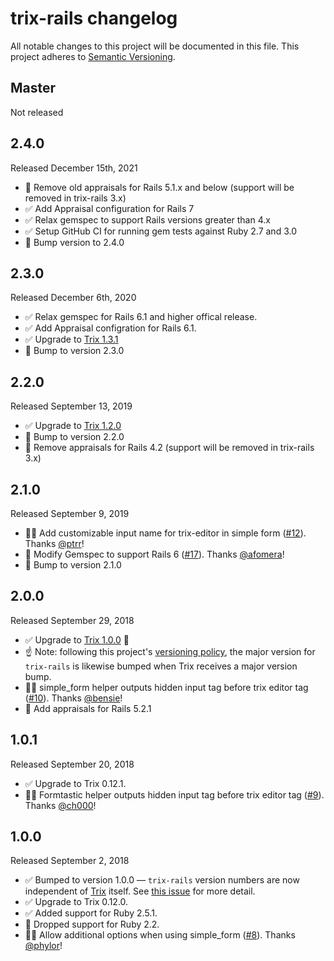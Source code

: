 # trix-rails changelog

All notable changes to this project will be documented in this file.
This project adheres to [Semantic Versioning](http://semver.org/).

## Master

Not released

## 2.4.0

Released December 15th, 2021

- 🚫 Remove old appraisals for Rails 5.1.x and below (support will be removed in trix-rails 3.x)
- ✅ Add Appraisal configuration for Rails 7
- ✅ Relax gemspec to support Rails versions greater than 4.x
- ✅ Setup GitHub CI for running gem tests against Ruby 2.7 and 3.0
- 💪 Bump version to 2.4.0

## 2.3.0

Released December 6th, 2020

- ✅ Relax gemspec for Rails 6.1 and higher offical release.
- ✅ Add Appraisal configration for Rails 6.1.
- ✅ Upgrade to [Trix 1.3.1](https://github.com/basecamp/trix/releases/tag/1.3.1)
- 💪 Bump to version 2.3.0

## 2.2.0

Released September 13, 2019

- ✅ Upgrade to [Trix 1.2.0](https://github.com/basecamp/trix/releases/tag/1.2.0)
- 💪 Bump to version 2.2.0
- 🚫 Remove appraisals for Rails 4.2 (support will be removed in trix-rails 3.x)

## 2.1.0

Released September 9, 2019

- 🐛🔨 Add customizable input name for trix-editor in simple form ([#12](https://github.com/kylefox/trix/pull/12)). Thanks [@ptrr](https://github.com/ptrr)!
- 💪 Modify Gemspec to support Rails 6 ([#17](https://github.com/kylefox/trix/pull/17)). Thanks [@afomera](https://github.com/afomera)!
- 💪 Bump to version 2.1.0

## 2.0.0

Released September 29, 2018

- ✅ Upgrade to [Trix 1.0.0](https://github.com/basecamp/trix/releases/tag/1.0.0) 🎉
- ☝️ Note: following this project's [versioning policy](https://github.com/kylefox/trix/issues/4), the major version for `trix-rails` is likewise bumped when Trix receives a major version bump.
- 🐛🔨 simple_form helper outputs hidden input tag before trix editor tag ([#10](https://github.com/kylefox/trix/pull/10)). Thanks [@bensie](https://github.com/bensie)!
- 💪 Add appraisals for Rails 5.2.1

## 1.0.1

Released September 20, 2018

- ✅ Upgrade to Trix 0.12.1.
- 🐛🔨 Formtastic helper outputs hidden input tag before trix editor tag ([#9](https://github.com/kylefox/trix/pull/9)). Thanks [@ch000](https://github.com/ch000)!

## 1.0.0

Released September 2, 2018

- ✅ Bumped to version 1.0.0 — `trix-rails` version numbers are now independent of [Trix](https://github.com/basecamp/trix) itself. See [this issue](https://github.com/kylefox/trix/issues/4) for more detail.
- ✅ Upgrade to Trix 0.12.0.
- ✅ Added support for Ruby 2.5.1.
- 🚫 Dropped support for Ruby 2.2.
- 🐛🔨 Allow additional options when using simple_form ([#8](https://github.com/kylefox/trix/pull/8)). Thanks [@phylor](https://github.com/phylor)!
